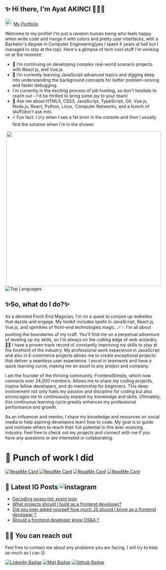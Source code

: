## ✨ Hi there, I'm Ayat AKINCI 👋🏼✨
<img src="https://raw.githubusercontent.com/Tarikul-Islam-Anik/Microsoft-Teams-Animated-Emojis/master/Emojis/Travel%20and%20places/Star.png" alt="Star" width="23" height="23" /> [My Portfolio ](https://ayat-alzaidi.netlify.app/)

Welcome to my profile! I'm just a random human being who feels happy when write code and merge it with colors and pretty user interfaces, with a Bachelor's degree in Computer Engineering(yes I spent 4 years at hell but I managed to stay at the top). Here's a glimpse of tech cool stuff I'm working on at the moment:

- 🔭 I’m continuing on developing complex real-world scenario projects with React js, and Vue.js.
- 🌱 I’m currently learning JavaScript advanced topics and digging deep  into understanding the background concepts for better problem-solving and faster debugging.
-  I'm currently in the exciting process of job hunting, so don't hesitate to reach out – I'd be thrilled to bring some joy to your team!
- 💬 Ask me about HTML5, CSS3, JavaScript, TypeScript, Git, Vue.js, Node.js, React, Python, Linux, Computer Networks, and a bunch of stuff(don't ask me).
- ⚡ Fun fact: I cry when I see a fat error in the console and then I usually find the solution when I'm in the shower.
<img src="https://user-images.githubusercontent.com/74038190/225813708-98b745f2-7d22-48cf-9150-083f1b00d6c9.gif" width="500" align="right">

![Top Languages](https://github-readme-stats.vercel.app/api/top-langs?username=ayatakinci&show_icons=true&locale=en&layout=compact&theme=chartreuse-dark)

## ✨So, what do I do?✨
As a devoted Front-End Magician, I'm on a quest to conjure up websites that dazzle and engage. My toolkit includes spells in JavaScript, React.js, Vue.js, and sprinkles of front-end technologies magic. 🪄✨
I'm all about pushing the boundaries of my craft. You'll find me on a perpetual adventure of leveling up my skills, so I'm always on the cutting edge of web wizardry. 🎩🔮
I have a proven track record of constantly improving my skills to stay at the forefront of the industry. My professional work experience in JavaScript and also in E-commerce projects allows me to create exceptional projects that deliver a seamless user experience. I excel in teamwork and have a quick learning curve, making me an asset to any project and company.

I am the founder of the thriving community, FrontendSimply, which now connects over 24,000 members. Allows me to share my coding projects, inspire fellow developers, and do mentorship for beginners. This deep involvement not only fuels my passion and discipline for coding but also encourages me to continuously expand my knowledge and skills. Ultimately, this continuous learning cycle greatly enhances my professional performance and growth.

As an influencer and mentor, I share my knowledge and resources on social media to help aspiring developers learn how to code. My goal is to guide and motivate others to reach their full potential in this ever-evolving industry. Feel free to check out my projects and connect with me if you have any questions or are interested in collaborating.


# :rabbit: Punch of work I did

[![ReadMe Card](https://github-readme-stats.vercel.app/api/pin/?username=ayatakinci&repo=Real-Time-Messaging-Application)](https://github.com/ayat0110/Real-Time-Messaging-Application) [![ReadMe Card](https://github-readme-stats.vercel.app/api/pin/?username=ayatakinci&repo=Interactive-Analytics-Dashboard-System)](https://github.com/ayat0110/Interactive-Analytics-Dashboard-System) [![ReadMe Card](https://github-readme-stats.vercel.app/api/pin/?username=ayatakinci&repo=15-JavaScript-Projects)](https://github.com/ayat0110/15-JavaScript-Projects) [![ReadMe Card](https://github-readme-stats.vercel.app/api/pin/?username=ayatakinci&repo=NFT-and-Digital-Art-Trading-Marketplace)](https://github.com/ayat0110/NFT-and-Digital-Art-Trading-Marketplace)






## 📃 Latest IG Posts ![instagram](https://badges.aleen42.com/src/instagram.svg) 

<!-- BLOG-POST-LIST:START -->
- [Decoding javascript: event loop](https://www.instagram.com/p/CuMpOAnNhZt/?utm_source=ig_web_copy_link&igshid=MzRlODBiNWFlZA==)
- [What projects should I build as a frontend developer? ](https://www.instagram.com/p/CSCG9qvjIeN/)
- [Did you ever asked yourself how much JS should I know as a frontend developer ?](https://www.instagram.com/p/CRwEstCjVvf/)
- [Should a frontend developer know DS&A ?](https://www.instagram.com/p/CRgnp-AjBd5/)

<!-- BLOG-POST-LIST:END -->

## 🤙🏻 You can reach out

Feel free to contact me about any problems you are facing. I will try to help as much as I can 😉

[![Linkedin Badge](https://img.shields.io/badge/linkedin-%230077B5.svg?&style=for-the-badge&logo=linkedin&logoColor=white)](https://www.linkedin.com/in/ayat-al-zaidi-4ab6321b6/)
[![Mail Badge](https://img.shields.io/badge/email-c14438?style=for-the-badge&logo=Gmail&logoColor=white&link=mailto:ayatalzaidi2000@gmail.com)](mailto:ayatalzaidi2000@gmail.com)
[![Github Badge](https://img.shields.io/badge/github-333?style=for-the-badge&logo=github&logoColor=white)](https://github.com/ayat0110)  

